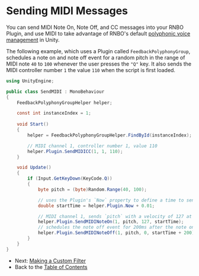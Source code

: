 # Sending MIDI Messages

You can send MIDI Note On, Note Off, and CC messages into your RNBO Plugin, and use MIDI to take advantage of RNBO's default [polyphonic voice management](https://rnbo.cycling74.com/learn/polyphony-and-voice-management-in-rnbo) in Unity.

The following example, which uses a Plugin called `FeedbackPolyphonyGroup`, schedules a note on and note off event for a random pitch in the range of MIDI note `40` to `100` whenever the user presses the `"Q"` key. It also sends the MIDI controller number `1` the value `110` when the script is first loaded.

```c#
using UnityEngine;

public class SendMIDI : MonoBehaviour
{
    FeedbackPolyphonyGroupHelper helper;

    const int instanceIndex = 1;
    
    void Start()
    {
        helper = FeedbackPolyphonyGroupHelper.FindById(instanceIndex);

        // MIDI channel 1, controller number 1, value 110
        helper.Plugin.SendMIDICC(1, 1, 110);
    }

    void Update()
    {
        if (Input.GetKeyDown(KeyCode.Q))
        {
            byte pitch = (byte)Random.Range(40, 100);

            // uses the Plugin's `Now` property to define a time to send the MIDI note on message
            double startTime = helper.Plugin.Now + 0.01;

            // MIDI channel 1, sends `pitch` with a velocity of 127 at the `startTime` defined above
            helper.Plugin.SendMIDINoteOn(1, pitch, 127, startTime);
            // schedules the note off event for 200ms after the note on event
            helper.Plugin.SendMIDINoteOff(1, pitch, 0, startTime + 200);
        }
    }
}

```

- Next: [Making a Custom Filter](CUSTOM_FILTER.md)
- Back to the [Table of Contents](README.md#table-of-contents)